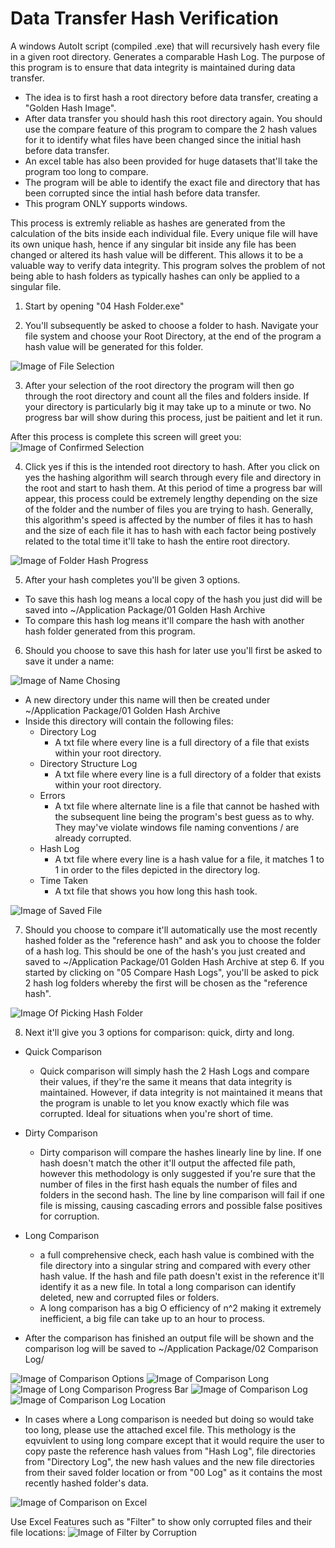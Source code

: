 # Data Transfer Hash Verification
A windows AutoIt script (compiled .exe) that will recursively hash every file in a given root directory. Generates a comparable Hash Log.
The purpose of this program is to ensure that data integrity is maintained during data transfer. 
- The idea is to first hash a root directory before data transfer, creating a "Golden Hash Image". 
- After data transfer you should hash this root directory again. You should use the compare feature of this program to compare the 2 hash values for it to identify what files have been changed since the initial hash before data transfer. 
- An excel table has also been provided for huge datasets that'll take the program too long to compare.
- The program will be able to identify the exact file and directory that has been corrupted since the intial hash before data transfer. 
- This program ONLY supports windows. 


This process is extremly reliable as hashes are generated from the calculation of the bits inside each individual file. Every unique file will have its own unique hash, hence if any singular bit inside any file has been changed or altered its hash value will be different. This allows it to be a valuable way to verify data integrity. This program solves the problem of not being able to hash folders as typically hashes can only be applied to a singular file. 

01. Start by opening "04 Hash Folder.exe"

02. You'll subsequently be asked to choose a folder to hash. Navigate your file system and choose your Root Directory, at the end of the program a hash value will be generated for this folder.

![Image of File Selection](https://github.com/ShenyiCui/Data-Transfer-Hash-Verification/blob/main/README%20Images/Choose%20a%20Folder%20to%20Hash.PNG)

03. After your selection of the root directory the program will then go through the root directory and count all the files and folders inside. If your directory is particularly big it may take up to a minute or two. No progress bar will show during this process, just be paitient and let it run.

After this process is complete this screen will greet you:
![Image of Confirmed Selection](https://github.com/ShenyiCui/Data-Transfer-Hash-Verification/blob/main/README%20Images/Counting%20Files%20and%20Folders.PNG)

04. Click yes if this is the intended root directory to hash. After you click on yes the hashing algorithm will search through every file and directory in the root and start to hash them. At this period of time a progress bar will appear, this process could be extremely lengthy depending on the size of the folder and the number of files you are trying to hash. Generally, this algorithm's speed is affected by the number of files it has to hash and the size of each file it has to hash with each factor being postively related to the total time it'll take to hash the entire root directory. 

![Image of Folder Hash Progress](https://github.com/ShenyiCui/Data-Transfer-Hash-Verification/blob/main/README%20Images/Hash%20Progress%20Bar.png)

05. After your hash completes you'll be given 3 options. 
  - To save this hash log means a local copy of the hash you just did will be saved into ~/Application Package/01 Golden Hash Archive
  - To compare this hash log means it'll compare the hash with another hash folder generated from this program. 

06. Should you choose to save this hash for later use you'll first be asked to save it under a name:

![Image of Name Chosing](https://github.com/ShenyiCui/Data-Transfer-Hash-Verification/blob/main/README%20Images/Save%20Hashlog%20Filename.PNG)

- A new directory under this name will then be created under ~/Application Package/01 Golden Hash Archive
- Inside this directory will contain the following files:
  - Directory Log
    - A txt file where every line is a full directory of a file that exists within your root directory.
  - Directory Structure Log
    - A txt file where every line is a full directory of a folder that exists within your root directory.
  - Errors
    - A txt file where alternate line is a file that cannot be hashed with the subsequent line being the program's best guess as to why. They may've violate windows file naming conventions / are already corrupted. 
  - Hash Log
    - A txt file where every line is a hash value for a file, it matches 1 to 1 in order to the files depicted in the directory log. 
  - Time Taken
    - A txt file that shows you how long this hash took.
  
![Image of Saved File](https://github.com/ShenyiCui/Data-Transfer-Hash-Verification/blob/main/README%20Images/Hash%20Log.png)

07. Should you choose to compare it'll automatically use the most recently hashed folder as the "reference hash" and ask you to choose the folder of a hash log. This should be one of the hash's you just created and saved to ~/Application Package/01 Golden Hash Archive at step 6. If you started by clicking on "05 Compare Hash Logs", you'll be asked to pick 2 hash log folders whereby the first will be chosen as the "reference hash".

![Image Of Picking Hash Folder](https://github.com/ShenyiCui/Data-Transfer-Hash-Verification/blob/main/README%20Images/Compare%20with%20Golden%20Hash%20Archive.png)

08. Next it'll give you 3 options for comparison: quick, dirty and long.
- Quick Comparison
  - Quick comparison will simply hash the 2 Hash Logs and compare their values, if they're the same it means that data integrity is maintained. However, if data integrity is not maintained it means that the program is unable to let you know exactly which file was corrupted. Ideal for situations when you're short of time.  
- Dirty Comparison
  - Dirty comparison will compare the hashes linearly line by line. If one hash doesn't match the other it'll output the affected file path, however this methodology is only suggested if you're sure that the number of files in the first hash equals the number of files and folders in the second hash. The line by line comparison will fail if one file is missing, causing cascading errors and possible false positives for corruption. 
- Long Comparison
  - a full comprehensive check, each hash value is combined with the file directory into a singular string and compared with every other hash value. If the hash and file path doesn't exist in the reference it'll identify it as a new file. In total a long comparison can identify deleted, new and corrupted files or folders. 
  - A long comparison has a big O efficiency of n^2 making it extremely inefficient, a big file can take up to an hour to process. 

- After the comparison has finished an output file will be shown and the comparison log will be saved to ~/Application Package/02 Comparison Log/

![Image of Comparison Options](https://github.com/ShenyiCui/Data-Transfer-Hash-Verification/blob/main/README%20Images/Different%20Comparison%20Types.png)
![Image of Comparison Long](https://github.com/ShenyiCui/Data-Transfer-Hash-Verification/blob/main/README%20Images/Compare%20Option%20Chosen.png)
![Image of Long Comparison Progress Bar](https://github.com/ShenyiCui/Data-Transfer-Hash-Verification/blob/main/README%20Images/Folder%20Comparison%20Progress.png)
![Image of Comparison Log](https://github.com/ShenyiCui/Data-Transfer-Hash-Verification/blob/main/README%20Images/Comparison%20Log%20Example.png)
![Image of Comparison Log Location](https://github.com/ShenyiCui/Data-Transfer-Hash-Verification/blob/main/README%20Images/Comparison%20Log%20Location.png)

- In cases where a Long comparison is needed but doing so would take too long, please use the attached excel file. This methology is the eqvuivlent to using long compare except that it would require the user to copy paste the reference hash values from "Hash Log", file directories from "Directory Log", the new hash values and the new file directories from their saved folder location or from "00 Log" as it contains the most recently hashed folder's data.

![Image of Comparison on Excel](https://github.com/ShenyiCui/Data-Transfer-Hash-Verification/blob/main/README%20Images/Excel%20Comparison%20Log.png)

Use Excel Features such as "Filter" to show only corrupted files and their file locations:
![Image of Filter by Corruption](https://github.com/ShenyiCui/Data-Transfer-Hash-Verification/blob/main/README%20Images/Filter%20By%20Corruption.png)

